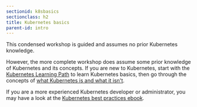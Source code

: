 ```yaml
---
sectionid: k8sbasics
sectionclass: h2
title: Kubernetes basics
parent-id: intro
---
```


This condensed workshop is guided and assumes no prior Kubernetes knowledge.

However, the more complete workshop does assume some prior knowledge of Kubernetes and its concepts. If you are new to Kubernetes, start with the [Kubernetes Learning Path](https://aka.ms/LearnKubernetes) to learn Kubernetes basics, then go through the concepts of [what Kubernetes is and what it isn't](https://aka.ms/k8sLearning).

If you are a more experienced Kubernetes developer or administrator, you may have a look at the [Kubernetes best practices ebook](https://aka.ms/aks/bestpractices).
